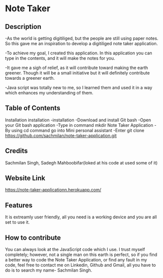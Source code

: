 # Note Taker

## Description

-As the world is getting digitiliged, but the people are still using paper notes. So this gave me an inspiration to develop a digitiliged note taker application.

-To achieve my goal, I created this application. In this application you can type in the contents, and it will make the notes for you.

-It gave me a sigh of relief, as it will contribute toward making the earth greener. Though it will be a small initiative but it will definitely contribute towards a greener earth.

-Java script was totally new to me, so I learned them and used it in a way which enhances my understanding of them.

## Table of Contents

Installation
installation
-installation
-Download and install Git bash
-Open your Git bash application
-Type in command mkdir Note Taker Application
-By using cd command go into Mini personal assistant
-Enter git clone https://github.com/sachmilan/note-taker-application.git

## Credits

Sachmilan Singh, Sadegh Mahboobifar(loked at his code at used some of it)

## Website Link

https://note-taker-applicationn.herokuapp.com/


## Features

It is extreamly user friendly, all you need is a working device and you are all set to use it. 

## How to contribute

You can always look at the JavaScript code which I use. I trust myself completely; however, not a single man on this earth is perfect, so if you find a better way to code the Note Taker Application, or find any fault in my code, feel free to contact me on Linkedin, Github and Gmail, all you have to do is to search my name- Sachmilan Singh.
